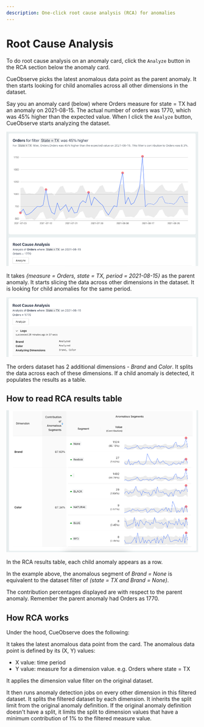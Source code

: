```yaml
---
description: One-click root cause analysis (RCA) for anomalies
---
```


# Root Cause Analysis

To do root cause analysis on an anomaly card, click the `Analyze` button in the RCA section below the anomaly card.

CueObserve picks the latest anomalous data point as the parent anomaly. It then starts looking for child anomalies across all other dimensions in the dataset.

Say you an anomaly card (below) where Orders measure for state = TX had an anomaly on 2021-08-15. The actual number of orders was 1770, which was 45% higher than the expected value. When I click the `Analyze` button, CueObserve starts analyzing the dataset.

![](.gitbook/assets/rca_analyze.png)

It takes _{measure = Orders, state = TX, period = 2021-08-15}_ as the parent anomaly. It starts slicing the data across other dimensions in the dataset. It is looking for child anomalies for the same period.

![](.gitbook/assets/rca_logs.png)

The orders dataset has 2 additional dimensions - _Brand_ and _Color_. It splits the data across each of these dimensions. If a child anomaly is detected, it populates the results as a table.

## How to read RCA results table

![](.gitbook/assets/rca_result.png)

In the RCA results table, each child anomaly appears as a row. 

In the example above, the anomalous segment of _Brand = None_ is equivalent to the dataset filter of _(state = TX and Brand = None)_.

The contribution percentages displayed are with respect to the parent anomaly. Remember the parent anomaly had Orders as 1770.

## How RCA works

Under the hood, CueObserve does the following:

It takes the latest anomalous data point from the card. The anomalous data point is defined by its (X, Y) values:

* X value: time period
* Y value: measure for a dimension value. e.g. Orders where state = TX

It applies the dimension value filter on the original dataset.

It then runs anomaly detection jobs on every other dimension in this filtered dataset. It splits the filtered dataset by each dimension. It inherits the split limit from the original anomaly definition. If the original anomaly definition doesn't have a split, it limits the split to dimension values that have a minimum contribution of 1% to the filtered measure value.
